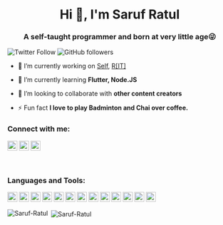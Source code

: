 <h1 align="center">Hi 👋, I'm Saruf Ratul</h1>
<h3 align="center">A self-taught programmer and born at very little age😜</h3>

![Twitter Follow](https://img.shields.io/twitter/follow/saruf_ratul?label=saruf_ratul&logo=twitter&style=for-the-badge)
![GitHub followers](https://img.shields.io/github/followers/Saruf-Ratul?logo=GitHub&style=for-the-badge)

- 🔭 I’m currently working on [Self](https://www.facebook.com/SRatul1995/), [R[IT]](https://www.youtube.com/channel/UCyRC4vA65U-LoaeiuhnDcAw?view_as=subscriber)

- 🌱 I’m currently learning **Flutter, Node.JS**

- 👯 I’m looking to collaborate with **other content creators**

- ⚡ Fun fact **I love to play Badminton and Chai over coffee.**

### Connect with me:

<a href="https://mobile.twitter.com/saruf_ratul" target="blank"><img src="https://cdn.jsdelivr.net/npm/simple-icons@3.0.1/icons/twitter.svg" alt="saruf_ratul" height="22" width="22" /></a>
<a href="https://www.linkedin.com/in/saruf-ratul/" target="blank"><img src="https://cdn.jsdelivr.net/npm/simple-icons@3.0.1/icons/linkedin.svg" alt="saruf-ratul" height="22" width="22" /></a>
<a href="https://www.youtube.com/channel/UCyRC4vA65U-LoaeiuhnDcAw?view_as=subscriber" target="blank"><img src="https://cdn.jsdelivr.net/npm/simple-icons@3.0.1/icons/youtube.svg" alt="Saruf Ratul" height="22" width="22" /></a>


<br />

### Languages and Tools:

<p align="left">
    <img src="https://www.vectorlogo.zone/logos/udemy/udemy-icon.svg" alt="django" width="22" height="22"/> 
    <img src="https://www.vectorlogo.zone/logos/java/java-icon.svg" alt="swift" width="22" height="22"/>
    <img src="https://www.vectorlogo.zone/logos/dartlang/dartlang-icon.svg" alt="dart" width="22" height="22"/> 
    <img src="https://www.vectorlogo.zone/logos/firebase/firebase-icon.svg" alt="firebase" width="22" height="22"/> 
    <img src="https://www.vectorlogo.zone/logos/javascript/javascript-vertical.svg" alt="flask" width="22" height="22"/> 
    <img src="https://www.vectorlogo.zone/logos/flutterio/flutterio-icon.svg" alt="flutter" width="22" height="22"/> 
    <img src="https://www.vectorlogo.zone/logos/git-scm/git-scm-icon.svg" alt="git" width="22" height="22"/> 
    <img src="https://devicons.github.io/devicon/devicon.git/icons/linux/linux-original.svg" alt="linux" width="22" height="22"/> 
    <img src="https://devicons.github.io/devicon/devicon.git/icons/mysql/mysql-original-wordmark.svg" alt="mysql" width="22" height="22"/> 
    <img src="https://www.vectorlogo.zone/logos/w3_html5/w3_html5-icon.svg" alt="postgresql" width="22" height="22"/> 
    <img src="https://www.vectorlogo.zone/logos/nodejs/nodejs-icon.svg" alt="python" width="22" height="22"/>
    <img src="https://www.vectorlogo.zone/logos/vuejs/vuejs-icon.svg" alt="sketch" width="22" height="22"/> 
    <img src="https://www.vectorlogo.zone/logos/json/json-ar21.svg" width="22" height="22"/> </p>
    

<p><img align="left" src="https://github-readme-stats.vercel.app/api/top-langs/?username=Saruf-Ratul&layout=compact&hide=html" alt="Saruf-Ratul" /></p>

<p>&nbsp;<img align="center" src="https://github-readme-stats.vercel.app/api?username=Saruf-Ratul&show_icons=true" alt="Saruf-Ratul" /></p>
